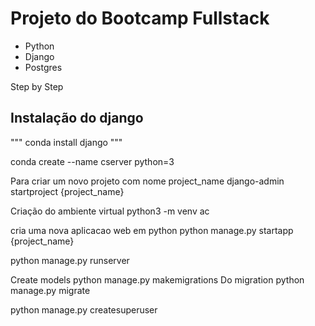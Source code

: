# Projeto do Bootcamp Fullstack

 - Python
 - Django
 - Postgres

Step by Step

## Instalação do django 
"""
conda install django
"""

conda create --name cserver python=3

Para criar um novo projeto com nome project_name
django-admin startproject {project_name}

Criação do ambiente virtual
python3 -m venv ac

cria uma nova aplicacao web em python
python manage.py startapp {project_name}

python manage.py runserver

Create models
python manage.py makemigrations
Do migration
python manage.py migrate

python manage.py createsuperuser
